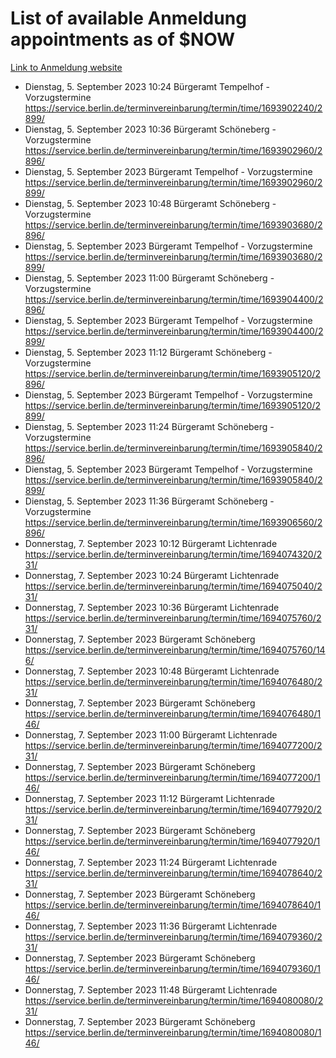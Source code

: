 # List of available Anmeldung appointments as of $NOW
[Link to Anmeldung website](https://service.berlin.de/terminvereinbarung/termin/tag.php?termin=1&anliegen[]=120686&dienstleisterlist=122210,122217,327316,122219,327312,122227,327314,122231,327346,122243,327348,122254,122252,329742,122260,329745,122262,329748,122271,327278,122273,327274,122277,327276,330436,122280,327294,122282,327290,122284,327292,122291,327270,122285,327266,122286,327264,122296,327268,150230,329760,122297,327286,122294,327284,122312,329763,122314,329775,122304,327330,122311,327334,122309,327332,317869,122281,327352,122279,329772,122283,122276,327324,122274,327326,122267,329766,122246,327318,122251,327320,122257,327322,122208,327298,122226,327300&herkunft=http%3A%2F%2Fservice.berlin.de%2Fdienstleistung%2F120686%2F)
- Dienstag, 5. September 2023 10:24 Bürgeramt Tempelhof - Vorzugstermine https://service.berlin.de/terminvereinbarung/termin/time/1693902240/2899/
- Dienstag, 5. September 2023 10:36 Bürgeramt Schöneberg - Vorzugstermine https://service.berlin.de/terminvereinbarung/termin/time/1693902960/2896/
- Dienstag, 5. September 2023  Bürgeramt Tempelhof - Vorzugstermine https://service.berlin.de/terminvereinbarung/termin/time/1693902960/2899/
- Dienstag, 5. September 2023 10:48 Bürgeramt Schöneberg - Vorzugstermine https://service.berlin.de/terminvereinbarung/termin/time/1693903680/2896/
- Dienstag, 5. September 2023  Bürgeramt Tempelhof - Vorzugstermine https://service.berlin.de/terminvereinbarung/termin/time/1693903680/2899/
- Dienstag, 5. September 2023 11:00 Bürgeramt Schöneberg - Vorzugstermine https://service.berlin.de/terminvereinbarung/termin/time/1693904400/2896/
- Dienstag, 5. September 2023  Bürgeramt Tempelhof - Vorzugstermine https://service.berlin.de/terminvereinbarung/termin/time/1693904400/2899/
- Dienstag, 5. September 2023 11:12 Bürgeramt Schöneberg - Vorzugstermine https://service.berlin.de/terminvereinbarung/termin/time/1693905120/2896/
- Dienstag, 5. September 2023  Bürgeramt Tempelhof - Vorzugstermine https://service.berlin.de/terminvereinbarung/termin/time/1693905120/2899/
- Dienstag, 5. September 2023 11:24 Bürgeramt Schöneberg - Vorzugstermine https://service.berlin.de/terminvereinbarung/termin/time/1693905840/2896/
- Dienstag, 5. September 2023  Bürgeramt Tempelhof - Vorzugstermine https://service.berlin.de/terminvereinbarung/termin/time/1693905840/2899/
- Dienstag, 5. September 2023 11:36 Bürgeramt Schöneberg - Vorzugstermine https://service.berlin.de/terminvereinbarung/termin/time/1693906560/2896/
- Donnerstag, 7. September 2023 10:12 Bürgeramt Lichtenrade https://service.berlin.de/terminvereinbarung/termin/time/1694074320/231/
- Donnerstag, 7. September 2023 10:24 Bürgeramt Lichtenrade https://service.berlin.de/terminvereinbarung/termin/time/1694075040/231/
- Donnerstag, 7. September 2023 10:36 Bürgeramt Lichtenrade https://service.berlin.de/terminvereinbarung/termin/time/1694075760/231/
- Donnerstag, 7. September 2023  Bürgeramt Schöneberg https://service.berlin.de/terminvereinbarung/termin/time/1694075760/146/
- Donnerstag, 7. September 2023 10:48 Bürgeramt Lichtenrade https://service.berlin.de/terminvereinbarung/termin/time/1694076480/231/
- Donnerstag, 7. September 2023  Bürgeramt Schöneberg https://service.berlin.de/terminvereinbarung/termin/time/1694076480/146/
- Donnerstag, 7. September 2023 11:00 Bürgeramt Lichtenrade https://service.berlin.de/terminvereinbarung/termin/time/1694077200/231/
- Donnerstag, 7. September 2023  Bürgeramt Schöneberg https://service.berlin.de/terminvereinbarung/termin/time/1694077200/146/
- Donnerstag, 7. September 2023 11:12 Bürgeramt Lichtenrade https://service.berlin.de/terminvereinbarung/termin/time/1694077920/231/
- Donnerstag, 7. September 2023  Bürgeramt Schöneberg https://service.berlin.de/terminvereinbarung/termin/time/1694077920/146/
- Donnerstag, 7. September 2023 11:24 Bürgeramt Lichtenrade https://service.berlin.de/terminvereinbarung/termin/time/1694078640/231/
- Donnerstag, 7. September 2023  Bürgeramt Schöneberg https://service.berlin.de/terminvereinbarung/termin/time/1694078640/146/
- Donnerstag, 7. September 2023 11:36 Bürgeramt Lichtenrade https://service.berlin.de/terminvereinbarung/termin/time/1694079360/231/
- Donnerstag, 7. September 2023  Bürgeramt Schöneberg https://service.berlin.de/terminvereinbarung/termin/time/1694079360/146/
- Donnerstag, 7. September 2023 11:48 Bürgeramt Lichtenrade https://service.berlin.de/terminvereinbarung/termin/time/1694080080/231/
- Donnerstag, 7. September 2023  Bürgeramt Schöneberg https://service.berlin.de/terminvereinbarung/termin/time/1694080080/146/
